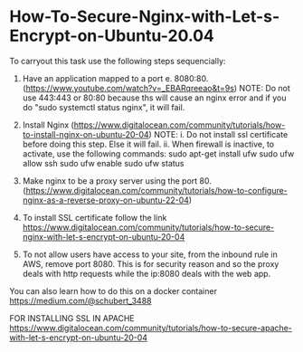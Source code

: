 # How-To-Secure-Nginx-with-Let-s-Encrypt-on-Ubuntu-20.04
To carryout this task use the following steps sequencially:

1. Have an application mapped to a port e. 8080:80. (https://www.youtube.com/watch?v=_EBARqreeao&t=9s)
NOTE: Do not use 443:443 or 80:80 because ths will cause an nginx error and if you do "sudo systemctl status nginx", it will fail.

2. Install Nginx (https://www.digitalocean.com/community/tutorials/how-to-install-nginx-on-ubuntu-20-04)
NOTE: i. Do not install ssl certificate before doing this step. Else it will fail.
      ii. When firewall is inactive, to activate, use the following commands:
          sudo apt-get install ufw
          sudo ufw allow ssh
          sudo ufw enable
          sudo ufw status

3. Make nginx to be a proxy server using the port 80. (https://www.digitalocean.com/community/tutorials/how-to-configure-nginx-as-a-reverse-proxy-on-ubuntu-22-04)

4. To install SSL certificate follow the link https://www.digitalocean.com/community/tutorials/how-to-secure-nginx-with-let-s-encrypt-on-ubuntu-20-04

5. To not allow users have access to your site, from the inbound rule in AWS, remove port 8080. This is for security reason and so the proxy deals with http requests while the ip:8080 deals with the web app.

You can also learn how to do this on a docker container https://medium.com/@schubert_3488


FOR INSTALLING SSL IN APACHE
https://www.digitalocean.com/community/tutorials/how-to-secure-apache-with-let-s-encrypt-on-ubuntu-20-04
